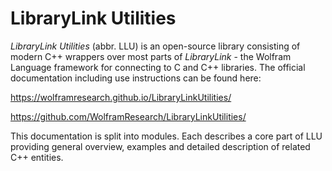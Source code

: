 LibraryLink Utilities
=================================================

*LibraryLink Utilities* (abbr. LLU) is an open-source library consisting of modern C++ wrappers over most parts of *LibraryLink* -
the Wolfram Language framework for connecting to C and C++ libraries.
The official documentation including use instructions can be found here:

https://wolframresearch.github.io/LibraryLinkUtilities/

https://github.com/WolframResearch/LibraryLinkUtilities/

This documentation is split into modules. Each describes a core part of LLU providing general overview, examples and detailed description of related C++ entities.
